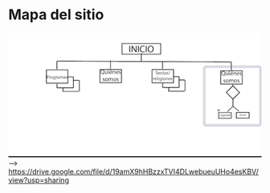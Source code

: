 # Mapa del sitio

![Este es el el mapa del sitio de la página web de Bardo](Mapa-del-sitio.png)
--> https://drive.google.com/file/d/19amX9hHBzzxTVI4DLwebueuUHo4esKBV/view?usp=sharing

